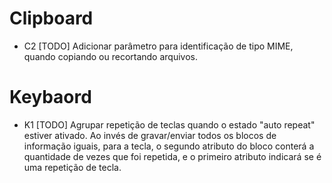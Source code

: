 # Clipboard
- C2 [TODO] Adicionar parâmetro para identificação de tipo MIME, quando copiando ou recortando arquivos.

# Keybaord
- K1 [TODO] Agrupar repetição de teclas quando o estado "auto repeat" estiver ativado. Ao invés de gravar/enviar todos os blocos de informação iguais, para a tecla, o segundo atributo do bloco conterá a quantidade de vezes que foi repetida, e o primeiro atributo indicará se é uma repetição de tecla.

